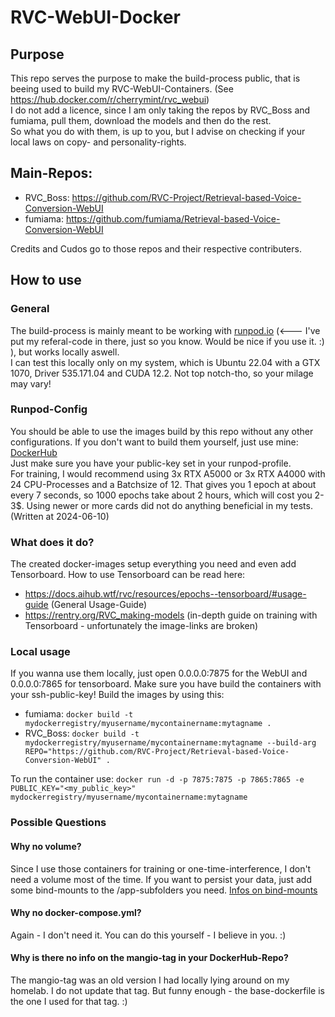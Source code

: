 # RVC-WebUI-Docker
## Purpose
This repo serves the purpose to make the build-process public, that is beeing used to build my RVC-WebUI-Containers.
(See https://hub.docker.com/r/cherrymint/rvc_webui)  
I do not add a licence, since I am only taking the repos by RVC_Boss and fumiama, pull them, download the models and then do the rest.  
So what you do with them, is up to you, but I advise on checking if your local laws on copy- and personality-rights.

## Main-Repos:
 - RVC_Boss: https://github.com/RVC-Project/Retrieval-based-Voice-Conversion-WebUI
 - fumiama: https://github.com/fumiama/Retrieval-based-Voice-Conversion-WebUI  

Credits and Cudos go to those repos and their respective contributers.

## How to use
### General
The build-process is mainly meant to be working with [runpod.io](https://runpod.io/?ref=896u3v9p) (<--- I've put my referal-code in there, just so you know. Would be nice if you use it. :) ), but works locally aswell.  
I can test this locally only on my system, which is Ubuntu 22.04 with a GTX 1070, Driver 535.171.04 and CUDA 12.2. Not top notch-tho, so your milage may vary!  

### Runpod-Config
You should be able to use the images build by this repo without any other configurations. If you don't want to build them yourself, just use mine: [DockerHub](https://hub.docker.com/r/cherrymint/rvc_webui)  
Just make sure you have your public-key set in your runpod-profile.  
For training, I would recommend using 3x RTX A5000 or 3x RTX A4000 with 24 CPU-Processes and a Batchsize of 12. That gives you 1 epoch at about every 7 seconds, so 1000 epochs take about 2 hours, which will cost you 2-3$. Using newer or more cards did not do anything beneficial in my tests. (Written at 2024-06-10)

### What does it do?
The created docker-images setup everything you need and even add Tensorboard. How to use Tensorboard can be read here:  
- https://docs.aihub.wtf/rvc/resources/epochs--tensorboard/#usage-guide (General Usage-Guide)
- https://rentry.org/RVC_making-models (in-depth guide on training with Tensorboard - unfortunately the image-links are broken)

### Local usage
If you wanna use them locally, just open 0.0.0.0:7875 for the WebUI and 0.0.0.0:7865 for tensorboard. Make sure you have build the containers with your ssh-public-key! 
Build the images by using this: 
- fumiama: `docker build -t mydockerregistry/myusername/mycontainername:mytagname .`
- RVC_Boss: `docker build -t mydockerregistry/myusername/mycontainername:mytagname --build-arg REPO="https://github.com/RVC-Project/Retrieval-based-Voice-Conversion-WebUI" .`  

To run the container use: `docker run -d -p 7875:7875 -p 7865:7865 -e PUBLIC_KEY="<my_public_key>" mydockerregistry/myusername/mycontainername:mytagname`

### Possible Questions
#### Why no volume?
Since I use those containers for training or one-time-interference, I don't need a volume most of the time. If you want to persist your data, just add some bind-mounts to the /app-subfolders you need. [Infos on bind-mounts](https://docs.docker.com/storage/bind-mounts/)

#### Why no docker-compose.yml?
Again - I don't need it. You can do this yourself - I believe in you. :)

#### Why is there no info on the mangio-tag in your DockerHub-Repo?
The mangio-tag was an old version I had locally lying around on my homelab. I do not update that tag. But funny enough - the base-dockerfile is the one I used for that tag. :) 